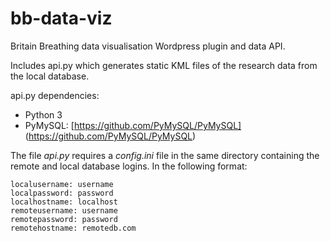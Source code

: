 # bb-data-viz

Britain Breathing data visualisation Wordpress plugin and data API.

Includes api.py which generates static KML files of the research data from the local database.

api.py dependencies:

* Python 3
* PyMySQL: [https://github.com/PyMySQL/PyMySQL] (https://github.com/PyMySQL/PyMySQL)

The file *api.py* requires a *config.ini* file in the same directory containing the remote and local database logins. In the following format:

<pre>
<code>localusername: username  
localpassword: password  
localhostname: localhost  
remoteusername: username  
remotepassword: password  
remotehostname: remotedb.com</code>
</pre>